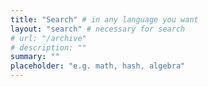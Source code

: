 ```yaml
---
title: "Search" # in any language you want
layout: "search" # necessary for search
# url: "/archive"
# description: ""
summary: ""
placeholder: "e.g. math, hash, algebra"
---
```

